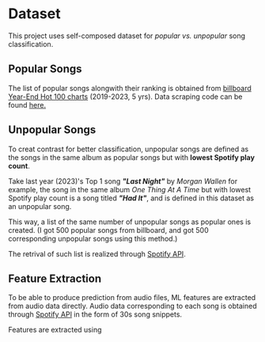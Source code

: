 # Dataset
This project uses self-composed dataset for *popular vs. unpopular* song classification.

## Popular Songs
The list of popular songs alongwith their ranking is obtained from [billboard Year-End Hot 100 charts](https://www.billboard.com/charts/year-end/hot-100-songs/) (2019-2023, 5 yrs). Data scraping code can be found [here.](/ml/billboard_data_scraping.ipynb)

## Unpopular Songs
To creat contrast for better classification, unpopular songs are defined as the songs in the same album as popular songs but with **lowest Spotify play count**.

Take last year (2023)'s Top 1 song ***"Last Night"*** by *Morgan Wallen* for example, the song in the same album *One Thing At A Time* but with lowest Spotify play count is a song titled ***"Had It"***, and is defined in this dataset as an unpopular song.

This way, a list of the same number of unpopular songs as popular ones is created. (I got 500 popular songs from billboard, and got 500 corresponding unpopular songs using this method.)

The retrival of such list is realized through [Spotify API](https://developer.spotify.com/documentation/web-api).

## Feature Extraction
To be able to produce prediction from audio files, ML features are extracted from audio data directly. Audio data corresponding to each song is obtained through [Spotify API](https://developer.spotify.com/documentation/web-api) in the form of 30s song snippets.

Features are extracted using